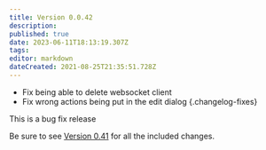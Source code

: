 ```yaml
---
title: Version 0.0.42
description: 
published: true
date: 2023-06-11T18:13:19.307Z
tags: 
editor: markdown
dateCreated: 2021-08-25T21:35:51.728Z
---
```


* Fix being able to delete websocket client
* Fix wrong actions being put in the edit dialog
{.changelog-fixes}

This is a bug fix release

Be sure to see [Version 0.41](https://github.com/nate1280/ChannelPointHandler/wiki/Version-0.41) for all the included changes.
